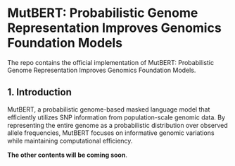 # MutBERT: Probabilistic Genome Representation Improves Genomics Foundation Models

The repo contains the official implementation of MutBERT: Probabilistic Genome Representation Improves Genomics Foundation Models.

## 1. Introduction

MutBERT, a probabilistic genome-based masked language model that eﬀiciently utilizes SNP information from population-scale genomic data. By representing the entire genome as a probabilistic distribution over observed allele frequencies, MutBERT focuses on informative genomic variations while maintaining computational eﬀiciency.


**The other contents will be coming soon**.